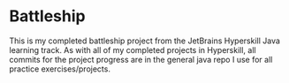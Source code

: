 # Battleship

This is my completed battleship project from the JetBrains Hyperskill Java learning track. As with all of my completed projects in Hyperskill, all commits for the project progress are in the general java repo I use for all practice exercises/projects.